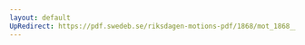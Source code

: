 ```yaml
---
layout: default
UpRedirect: https://pdf.swedeb.se/riksdagen-motions-pdf/1868/mot_1868__ak__00160/mot_1868__ak__00160_001.pdf
---
```

